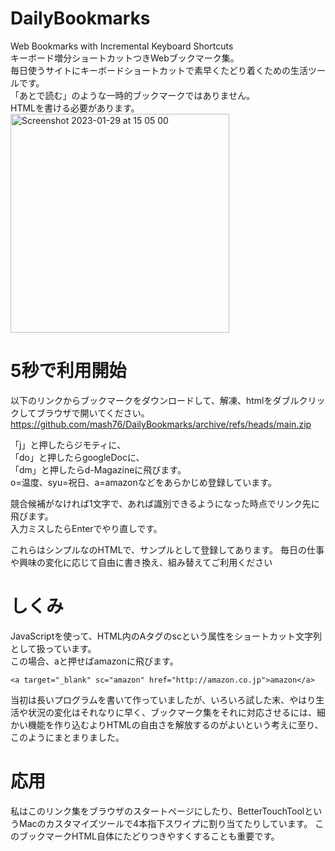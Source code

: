 # DailyBookmarks
Web Bookmarks with Incremental Keyboard Shortcuts  
キーボード増分ショートカットつきWebブックマーク集。  
毎日使うサイトにキーボードショートカットで素早くたどり着くための生活ツールです。   
「あとで読む」のような一時的ブックマークではありません。  
HTMLを書ける必要があります。  
<span border="1"><img width="350" alt="Screenshot 2023-01-29 at 15 05 00" src="https://user-images.githubusercontent.com/1288268/215308281-af03ddf9-3915-47ba-bfc1-2dbb8b354880.png"></span>


# 5秒で利用開始
以下のリンクからブックマークをダウンロードして、解凍、htmlをダブルクリックしてブラウザで開いてください。  
https://github.com/mash76/DailyBookmarks/archive/refs/heads/main.zip
  
「j」と押したらジモティに、  
「do」と押したらgoogleDocに、  
「dm」と押したらd-Magazineに飛びます。  
o=温度、syu=祝日、a=amazonなどをあらかじめ登録しています。
  
競合候補がなければ1文字で、あれば識別できるようになった時点でリンク先に飛びます。  
入力ミスしたらEnterでやり直しです。

これらはシンプルなのHTMLで、サンプルとして登録してあります。
毎日の仕事や興味の変化に応じて自由に書き換え、組み替えてご利用ください

# しくみ
JavaScriptを使って、HTML内のAタグのscという属性をショートカット文字列として扱っています。  
この場合、aと押せばamazonに飛びます。  
```
<a target="_blank" sc="amazon" href="http://amazon.co.jp">amazon</a>
```

当初は長いプログラムを書いて作っていましたが、いろいろ試した末、やはり生活や状況の変化はそれなりに早く、ブックマーク集をそれに対応させるには、細かい機能を作り込むよりHTMLの自由さを解放するのがよいという考えに至り、このようにまとまりました。

# 応用
私はこのリンク集をブラウザのスタートページにしたり、BetterTouchToolというMacのカスタマイズツールで4本指下スワイプに割り当てたりしています。
このブックマークHTML自体にたどりつきやすくすることも重要です。
